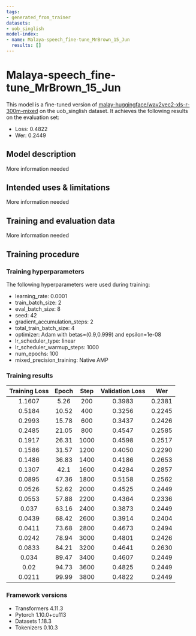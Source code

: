 ```yaml
---
tags:
- generated_from_trainer
datasets:
- uob_singlish
model-index:
- name: Malaya-speech_fine-tune_MrBrown_15_Jun
  results: []
---
```


<!-- This model card has been generated automatically according to the information the Trainer had access to. You
should probably proofread and complete it, then remove this comment. -->

# Malaya-speech_fine-tune_MrBrown_15_Jun

This model is a fine-tuned version of [malay-huggingface/wav2vec2-xls-r-300m-mixed](https://huggingface.co/malay-huggingface/wav2vec2-xls-r-300m-mixed) on the uob_singlish dataset.
It achieves the following results on the evaluation set:
- Loss: 0.4822
- Wer: 0.2449

## Model description

More information needed

## Intended uses & limitations

More information needed

## Training and evaluation data

More information needed

## Training procedure

### Training hyperparameters

The following hyperparameters were used during training:
- learning_rate: 0.0001
- train_batch_size: 2
- eval_batch_size: 8
- seed: 42
- gradient_accumulation_steps: 2
- total_train_batch_size: 4
- optimizer: Adam with betas=(0.9,0.999) and epsilon=1e-08
- lr_scheduler_type: linear
- lr_scheduler_warmup_steps: 1000
- num_epochs: 100
- mixed_precision_training: Native AMP

### Training results

| Training Loss | Epoch | Step | Validation Loss | Wer    |
|:-------------:|:-----:|:----:|:---------------:|:------:|
| 1.1607        | 5.26  | 200  | 0.3983          | 0.2381 |
| 0.5184        | 10.52 | 400  | 0.3256          | 0.2245 |
| 0.2993        | 15.78 | 600  | 0.3437          | 0.2426 |
| 0.2485        | 21.05 | 800  | 0.4547          | 0.2585 |
| 0.1917        | 26.31 | 1000 | 0.4598          | 0.2517 |
| 0.1586        | 31.57 | 1200 | 0.4050          | 0.2290 |
| 0.1486        | 36.83 | 1400 | 0.4186          | 0.2653 |
| 0.1307        | 42.1  | 1600 | 0.4284          | 0.2857 |
| 0.0895        | 47.36 | 1800 | 0.5158          | 0.2562 |
| 0.0526        | 52.62 | 2000 | 0.4525          | 0.2449 |
| 0.0553        | 57.88 | 2200 | 0.4364          | 0.2336 |
| 0.037         | 63.16 | 2400 | 0.3873          | 0.2449 |
| 0.0439        | 68.42 | 2600 | 0.3914          | 0.2404 |
| 0.0411        | 73.68 | 2800 | 0.4673          | 0.2494 |
| 0.0242        | 78.94 | 3000 | 0.4801          | 0.2426 |
| 0.0833        | 84.21 | 3200 | 0.4641          | 0.2630 |
| 0.034         | 89.47 | 3400 | 0.4607          | 0.2449 |
| 0.02          | 94.73 | 3600 | 0.4825          | 0.2449 |
| 0.0211        | 99.99 | 3800 | 0.4822          | 0.2449 |


### Framework versions

- Transformers 4.11.3
- Pytorch 1.10.0+cu113
- Datasets 1.18.3
- Tokenizers 0.10.3

